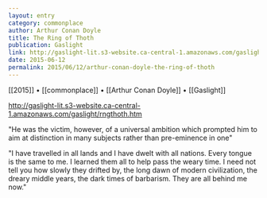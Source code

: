 ```yaml
---
layout: entry
category: commonplace
author: Arthur Conan Doyle
title: The Ring of Thoth
publication: Gaslight
link: http://gaslight-lit.s3-website.ca-central-1.amazonaws.com/gaslight/rngthoth.htm
date: 2015-06-12
permalink: 2015/06/12/arthur-conan-doyle-the-ring-of-thoth
---
```


[[2015]] • [[commonplace]] • [[Arthur Conan Doyle]] • [[Gaslight]] 

http://gaslight-lit.s3-website.ca-central-1.amazonaws.com/gaslight/rngthoth.htm

"He was the victim, however, of a universal ambition which prompted him to aim at distinction in many subjects rather than pre-eminence in one"

"I have travelled in all lands and I have dwelt with all nations. Every tongue is the same to me. I learned them all to help pass the weary time. I need not tell you how slowly they drifted by, the long dawn of modern civilization, the dreary middle years, the dark times of barbarism. They are all behind me now."
